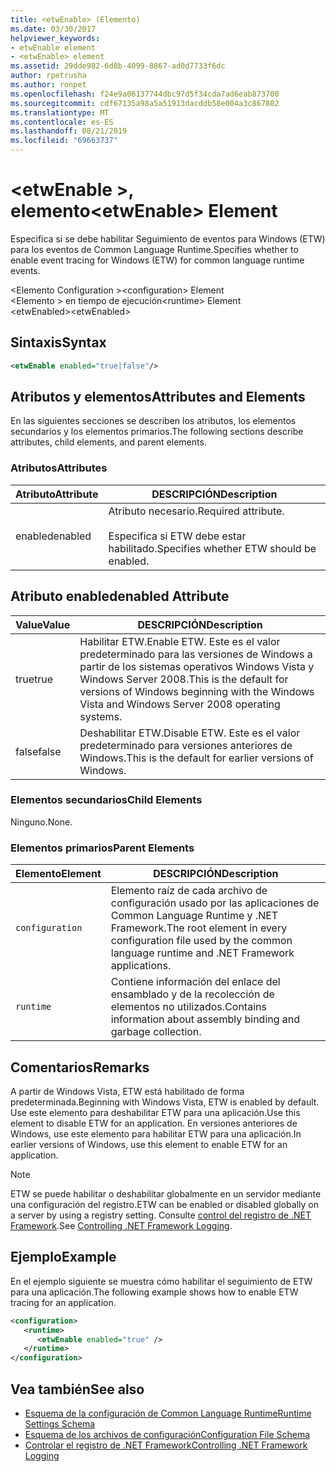 ```yaml
---
title: <etwEnable> (Elemento)
ms.date: 03/30/2017
helpviewer_keywords:
- etwEnable element
- <etwEnable> element
ms.assetid: 29dde982-6d8b-4099-8867-ad0d7733f6dc
author: rpetrusha
ms.author: ronpet
ms.openlocfilehash: f24e9a06137744dbc97d5f34cda7ad6eab873700
ms.sourcegitcommit: cdf67135a98a5a51913dacddb58e004a3c867802
ms.translationtype: MT
ms.contentlocale: es-ES
ms.lasthandoff: 08/21/2019
ms.locfileid: "69663737"
---
```

# <a name="etwenable-element"></a><span data-ttu-id="3e5d1-102">\<etwEnable >, elemento</span><span class="sxs-lookup"><span data-stu-id="3e5d1-102">\<etwEnable> Element</span></span>
<span data-ttu-id="3e5d1-103">Especifica si se debe habilitar Seguimiento de eventos para Windows (ETW) para los eventos de Common Language Runtime.</span><span class="sxs-lookup"><span data-stu-id="3e5d1-103">Specifies whether to enable event tracing for Windows (ETW) for common language runtime events.</span></span>  
  
 <span data-ttu-id="3e5d1-104">\<Elemento Configuration ></span><span class="sxs-lookup"><span data-stu-id="3e5d1-104">\<configuration> Element</span></span>  
<span data-ttu-id="3e5d1-105">\<Elemento > en tiempo de ejecución</span><span class="sxs-lookup"><span data-stu-id="3e5d1-105">\<runtime> Element</span></span>  
<span data-ttu-id="3e5d1-106">\<etwEnabled></span><span class="sxs-lookup"><span data-stu-id="3e5d1-106">\<etwEnabled></span></span>  
  
## <a name="syntax"></a><span data-ttu-id="3e5d1-107">Sintaxis</span><span class="sxs-lookup"><span data-stu-id="3e5d1-107">Syntax</span></span>  
  
```xml  
<etwEnable enabled="true|false"/>  
```  
  
## <a name="attributes-and-elements"></a><span data-ttu-id="3e5d1-108">Atributos y elementos</span><span class="sxs-lookup"><span data-stu-id="3e5d1-108">Attributes and Elements</span></span>  
 <span data-ttu-id="3e5d1-109">En las siguientes secciones se describen los atributos, los elementos secundarios y los elementos primarios.</span><span class="sxs-lookup"><span data-stu-id="3e5d1-109">The following sections describe attributes, child elements, and parent elements.</span></span>  
  
### <a name="attributes"></a><span data-ttu-id="3e5d1-110">Atributos</span><span class="sxs-lookup"><span data-stu-id="3e5d1-110">Attributes</span></span>  
  
|<span data-ttu-id="3e5d1-111">Atributo</span><span class="sxs-lookup"><span data-stu-id="3e5d1-111">Attribute</span></span>|<span data-ttu-id="3e5d1-112">DESCRIPCIÓN</span><span class="sxs-lookup"><span data-stu-id="3e5d1-112">Description</span></span>|  
|---------------|-----------------|  
|<span data-ttu-id="3e5d1-113">enabled</span><span class="sxs-lookup"><span data-stu-id="3e5d1-113">enabled</span></span>|<span data-ttu-id="3e5d1-114">Atributo necesario.</span><span class="sxs-lookup"><span data-stu-id="3e5d1-114">Required attribute.</span></span><br /><br /> <span data-ttu-id="3e5d1-115">Especifica si ETW debe estar habilitado.</span><span class="sxs-lookup"><span data-stu-id="3e5d1-115">Specifies whether ETW should be enabled.</span></span>|  
  
## <a name="enabled-attribute"></a><span data-ttu-id="3e5d1-116">Atributo enabled</span><span class="sxs-lookup"><span data-stu-id="3e5d1-116">enabled Attribute</span></span>  
  
|<span data-ttu-id="3e5d1-117">Value</span><span class="sxs-lookup"><span data-stu-id="3e5d1-117">Value</span></span>|<span data-ttu-id="3e5d1-118">DESCRIPCIÓN</span><span class="sxs-lookup"><span data-stu-id="3e5d1-118">Description</span></span>|  
|-----------|-----------------|  
|<span data-ttu-id="3e5d1-119">true</span><span class="sxs-lookup"><span data-stu-id="3e5d1-119">true</span></span>|<span data-ttu-id="3e5d1-120">Habilitar ETW.</span><span class="sxs-lookup"><span data-stu-id="3e5d1-120">Enable ETW.</span></span> <span data-ttu-id="3e5d1-121">Este es el valor predeterminado para las versiones de Windows a partir de los sistemas operativos Windows Vista y Windows Server 2008.</span><span class="sxs-lookup"><span data-stu-id="3e5d1-121">This is the default for versions of Windows beginning with the Windows Vista and Windows Server 2008 operating systems.</span></span>|  
|<span data-ttu-id="3e5d1-122">false</span><span class="sxs-lookup"><span data-stu-id="3e5d1-122">false</span></span>|<span data-ttu-id="3e5d1-123">Deshabilitar ETW.</span><span class="sxs-lookup"><span data-stu-id="3e5d1-123">Disable ETW.</span></span> <span data-ttu-id="3e5d1-124">Este es el valor predeterminado para versiones anteriores de Windows.</span><span class="sxs-lookup"><span data-stu-id="3e5d1-124">This is the default for earlier versions of Windows.</span></span>|  
  
### <a name="child-elements"></a><span data-ttu-id="3e5d1-125">Elementos secundarios</span><span class="sxs-lookup"><span data-stu-id="3e5d1-125">Child Elements</span></span>  
 <span data-ttu-id="3e5d1-126">Ninguno.</span><span class="sxs-lookup"><span data-stu-id="3e5d1-126">None.</span></span>  
  
### <a name="parent-elements"></a><span data-ttu-id="3e5d1-127">Elementos primarios</span><span class="sxs-lookup"><span data-stu-id="3e5d1-127">Parent Elements</span></span>  
  
|<span data-ttu-id="3e5d1-128">Elemento</span><span class="sxs-lookup"><span data-stu-id="3e5d1-128">Element</span></span>|<span data-ttu-id="3e5d1-129">DESCRIPCIÓN</span><span class="sxs-lookup"><span data-stu-id="3e5d1-129">Description</span></span>|  
|-------------|-----------------|  
|`configuration`|<span data-ttu-id="3e5d1-130">Elemento raíz de cada archivo de configuración usado por las aplicaciones de Common Language Runtime y .NET Framework.</span><span class="sxs-lookup"><span data-stu-id="3e5d1-130">The root element in every configuration file used by the common language runtime and .NET Framework applications.</span></span>|  
|`runtime`|<span data-ttu-id="3e5d1-131">Contiene información del enlace del ensamblado y de la recolección de elementos no utilizados.</span><span class="sxs-lookup"><span data-stu-id="3e5d1-131">Contains information about assembly binding and garbage collection.</span></span>|  
  
## <a name="remarks"></a><span data-ttu-id="3e5d1-132">Comentarios</span><span class="sxs-lookup"><span data-stu-id="3e5d1-132">Remarks</span></span>  
 <span data-ttu-id="3e5d1-133">A partir de Windows Vista, ETW está habilitado de forma predeterminada.</span><span class="sxs-lookup"><span data-stu-id="3e5d1-133">Beginning with Windows Vista, ETW is enabled by default.</span></span> <span data-ttu-id="3e5d1-134">Use este elemento para deshabilitar ETW para una aplicación.</span><span class="sxs-lookup"><span data-stu-id="3e5d1-134">Use this element to disable ETW for an application.</span></span> <span data-ttu-id="3e5d1-135">En versiones anteriores de Windows, use este elemento para habilitar ETW para una aplicación.</span><span class="sxs-lookup"><span data-stu-id="3e5d1-135">In earlier versions of Windows, use this element to enable ETW for an application.</span></span>  
  
> [!NOTE]
>  <span data-ttu-id="3e5d1-136">ETW se puede habilitar o deshabilitar globalmente en un servidor mediante una configuración del registro.</span><span class="sxs-lookup"><span data-stu-id="3e5d1-136">ETW can be enabled or disabled globally on a server by using a registry setting.</span></span> <span data-ttu-id="3e5d1-137">Consulte [control del registro de .NET Framework](../../../performance/controlling-logging.md).</span><span class="sxs-lookup"><span data-stu-id="3e5d1-137">See [Controlling .NET Framework Logging](../../../performance/controlling-logging.md).</span></span>  
  
## <a name="example"></a><span data-ttu-id="3e5d1-138">Ejemplo</span><span class="sxs-lookup"><span data-stu-id="3e5d1-138">Example</span></span>  
 <span data-ttu-id="3e5d1-139">En el ejemplo siguiente se muestra cómo habilitar el seguimiento de ETW para una aplicación.</span><span class="sxs-lookup"><span data-stu-id="3e5d1-139">The following example shows how to enable ETW tracing for an application.</span></span>  
  
```xml  
<configuration>  
   <runtime>  
      <etwEnable enabled="true" />  
   </runtime>  
</configuration>  
```  
  
## <a name="see-also"></a><span data-ttu-id="3e5d1-140">Vea también</span><span class="sxs-lookup"><span data-stu-id="3e5d1-140">See also</span></span>

- [<span data-ttu-id="3e5d1-141">Esquema de la configuración de Common Language Runtime</span><span class="sxs-lookup"><span data-stu-id="3e5d1-141">Runtime Settings Schema</span></span>](index.md)
- [<span data-ttu-id="3e5d1-142">Esquema de los archivos de configuración</span><span class="sxs-lookup"><span data-stu-id="3e5d1-142">Configuration File Schema</span></span>](../index.md)
- [<span data-ttu-id="3e5d1-143">Controlar el registro de .NET Framework</span><span class="sxs-lookup"><span data-stu-id="3e5d1-143">Controlling .NET Framework Logging</span></span>](../../../performance/controlling-logging.md)
